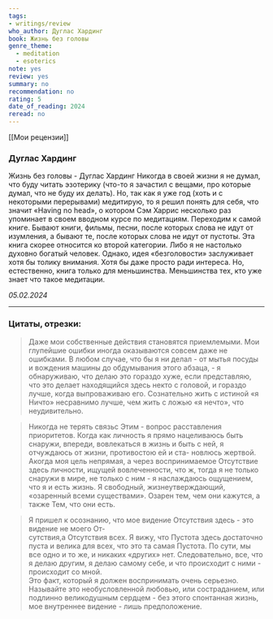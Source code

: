 ```yaml
---
tags: 
- writings/review
who_author: Дуглас Хардинг
book: Жизнь без головы
genre_theme:
  - meditation
  - esoterics
note: yes
review: yes
summary: no
recommendation: no
rating: 5
date_of_reading: 2024
reread: no
---
```

[[Мои рецензии]]
### Дуглас Хардинг


Жизнь без головы - Дуглас Хардинг
Никогда в своей жизни я не думал, что буду читать эзотерику (что-то я зачастил с вещами, про которые думал, что не буду их делать). Но, так как я уже год (хоть и с некоторыми перерывами) медитирую, то я решил понять для себя, что значит «Having no head», о котором Сэм Харрис несколько раз упоминает в своем вводном курсе по медитациям.
Переходим к самой книге. Бывают книги, фильмы, песни, после которых слова не идут от изумления, а бывают те, после которых слова не идут от пустоты. Эта книга скорее относится ко второй категории.
Либо я не настолько духовно богатый человек. Однако, идея «безголовости» заслуживает хотя бы толику внимания. Хотя бы даже просто ради интереса.
Но, естественно, книга только для меньшинства. Меньшинства тех, кто уже знает что такое медитации.
  
_05.02.2024_

---
### Цитаты, отрезки:

> Даже мои собственные действия становятся приемлемыми. Мои глупейшие ошибки иногда оказываются совсем даже не ошибками. В любом случае, что бы я ни делал - от мытья посуды и вождения машины до обдумывания этого абзаца, - я обнаруживаю, что делаю это гораздо хуже, если представляю, что это делает находящийся здесь некто с головой, и гораздо лучше, когда выпроваживаю его. Сознательно жить с истиной «я Ничто» несравнимо лучше, чем жить с ложью «я нечто», что неудивительно.

> Никогда не терять связьс Этим - вопрос расставления приоритетов. Когда как личность я прямо нацеливаюсь быть снаружи, впереди, вовлекаться в жизнь и быть с ней, я  
> отчуждаюсь от жизни, противостою ей и ста- новлюсь жертвой. Акогда моя цель непрямая, а через воспринимаемое Отсутствие здесь личности, ищущей вовлеченности, что ж, тогда я не только снаружи в мире, не только с ним - я наслаждаюсь ощущением, что я и есть жизнь. Я свободный, жизнеутверждающий, «озаренный всеми существами». Озарен тем, чем они кажутся, а также Тем, что они есть.  

> Я пришел к осознанию, что мое видение Отсутствия здесь - это видение не моего От-  
> сутствия,а Отсутствия всех. Я вижу, что Пустота здесь достаточно пуста и велика для всех, что это та самая Пустота. По сути, мы все одно и то же, и никаких «других» нет. Следовательно, все, что я делаю другим, я делаю самому себе, и что происходит с ними - происходит со мной.  
> Это факт, который я должен воспринимать очень серьезно. Называйте это необусловленной любовью, или состраданием, или подлинно великодушным сердцем - без этого спонтанная жизнь, мое внутреннее видение - лишь предположение.